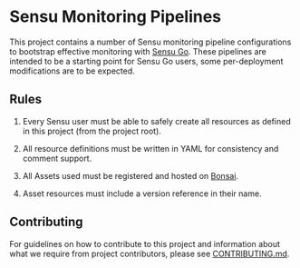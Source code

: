 # Sensu Monitoring Pipelines

This project contains a number of Sensu monitoring pipeline
configurations to bootstrap effective monitoring with [Sensu
Go](https://sensu.io). These pipelines are intended to be a starting
point for Sensu Go users, some per-deployment modifications are to be
expected.

## Rules

1. Every Sensu user must be able to safely create all resources as
   defined in this project (from the project root).

2. All resource definitions must be written in YAML for consistency
   and comment support.

3. All Assets used must be registered and hosted on
   [Bonsai](https://bonsai.sensu.io).

4. Asset resources must include a version reference in their name.

## Contributing

For guidelines on how to contribute to this project and information
about what we require from project contributors, please see
[CONTRIBUTING.md](CONTRIBUTING.md).
